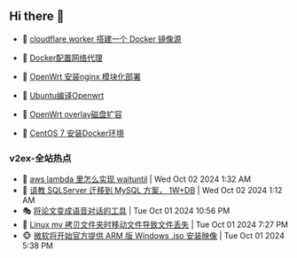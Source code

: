## Hi there 👋

<!--
**dkyg666/dkyg666** is a ✨ _special_ ✨ repository because its `README.md` (this file) appears on your GitHub profile.

Here are some ideas to get you started:

- 🔭 I’m currently working on ...
- 🌱 I’m currently learning ...
- 👯 I’m looking to collaborate on ...
- 🤔 I’m looking for help with ...
- 💬 Ask me about ...
- 📫 How to reach me: ...
- 😄 Pronouns: ...
- ⚡ Fun fact: ...
-->

<!-- BLOG-POST-LIST:START -->
- 🦩 [cloudflare worker 搭建一个 Docker 镜像源](http://blog.1996099.xyz/archives/cloudflare-worker-da-jian-yi-ge-docker-jing-xiang-zhan) 

- 🚦 [Docker配置网络代理](http://blog.1996099.xyz/archives/dockerpei-zhi-wang-luo-dai-li) 

- 🫶 [OpenWrt 安装nginx 模块化部署](http://blog.1996099.xyz/archives/openwrt-an-zhuang-nginx-mo-kuai-hua-bu-shu) 

- 🦄 [Ubuntu编译Openwrt](http://blog.1996099.xyz/archives/ubuntuzi-bian-yi-openwrt) 

- 🐻 [OpenWrt overlay磁盘扩容](http://blog.1996099.xyz/archives/openwrt-overlay) 

- 🤖 [CentOS 7 安装Docker环境](http://blog.1996099.xyz/archives/centos-docker) 
<!-- BLOG-POST-LIST:END -->

### v2ex-全站热点
<!-- v2ex:START -->
- 🥸 [aws lambda 里怎么实现 waituntil](https://www.v2ex.com/t/1077369#reply6) | Wed Oct 02 2024 1:32 AM
- 🤗 [请教 SQLServer 迁移到 MySQL 方案， 1W+DB](https://www.v2ex.com/t/1077367#reply15) | Wed Oct 02 2024 1:12 AM
- 🎭 [将论文变成语音对话的工具](https://www.v2ex.com/t/1077352#reply0) | Tue Oct 01 2024 10:56 PM
- 🥷 [Linux mv 拷贝文件夹时移动文件导致文件丢失](https://www.v2ex.com/t/1077345#reply3) | Tue Oct 01 2024 7:27 PM
- 🐵 [微软将开始官方提供 ARM 版 Windows .iso 安装映像](https://www.v2ex.com/t/1077343#reply9) | Tue Oct 01 2024 5:38 PM<!-- v2ex:END -->

